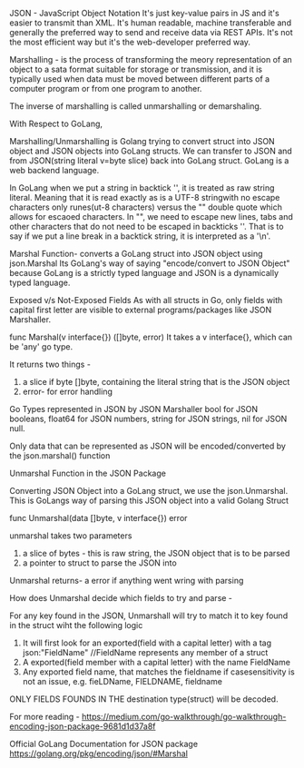 JSON - JavaScript Object Notation
It's just key-value pairs in JS and it's easier to transmit than XML. 
It's human readable, machine transferable and generally the preferred
way to send and receive data via REST APIs. It's not the most efficient
way but it's the web-developer preferred way.

Marshalling - is the process of transforming the meory representation of
an object to a sata format suitable for storage or transmission, and it
is typically used when data must be moved between different parts of a
computer program or from one program to another.

The inverse of marshalling is called unmarshalling or demarshaling.

With Respect to GoLang,

Marshalling/Unmarshalling is Golang trying to convert struct into JSON 
object and JSON objects into GoLang structs.
We can transfer to JSON and from JSON(string literal v=byte slice) back 
into GoLang struct.
GoLang is a web backend language.

In GoLang when we put a string in backtick '', it is treated as raw string literal.
Meaning that it is read exactly as is a UTF-8 stringwith no escape characters
only runes(ut-8 characters) versus the "" double quote which allows
for escaoed characters.
In "", we need to escape new lines, tabs and other characters that do
not need to be escaped in backticks ''.
That is to say if we put a line break in a backtick string, it is 
interpreted as a '\n'.

Marshal Function- converts a GoLang struct into JSON object using json.Marshal
Its GoLang's way of saying "encode/convert to JSON Object" because GoLang is a strictly
typed language and JSON is a dynamically typed language.

Exposed v/s Not-Exposed Fields
As with all structs in Go, only fields with capital first letter are
visible to external programs/packages like JSON Marshaller.



func Marshal(v interface{}) ([]byte, error)
It takes a v interface{}, which can be 'any' go type.

It returns two things -
1. a slice if byte []byte, containing the literal string that is the JSON
    object
2. error- for error handling


Go Types represented in JSON by JSON Marshaller 
bool for JSON booleans,
float64 for JSON numbers,
string for JSON strings,
nil for JSON null.

Only data that can be represented as JSON will be encoded/converted by the
json.marshal() function


Unmarshal Function in the JSON Package

Converting JSON Object into a GoLang struct, we use the json.Unmarshal.
This is GoLangs way of parsing this JSON object into a valid Golang Struct

func Unmarshal(data []byte, v interface{}) error

unmarshal takes two parameters
1. a slice of bytes - this is raw string, the JSON object that is to be parsed
2. a pointer to struct to parse the JSON into

Unmarshal returns-
a error if anything went wring with parsing


How does Unmarshal decide which fields to try and parse -

For any key found in the JSON, Unmarshall will try to match it to key 
found in the struct wiht the following logic

1. It will first look for an exported(field with a capital letter) with
a tag json:"FieldName" //FieldName represents any member of a struct
2. A exported(field member with a capital letter) with the name 
FieldName
3. Any exported field name, that matches the fieldname if casesensitivity
is not an issue, e.g. fieLDName, FIELDNAME, fieldname

ONLY FIELDS FOUNDS IN THE destination type(struct) will be decoded.


For more reading - 
https://medium.com/go-walkthrough/go-walkthrough-encoding-json-package-9681d1d37a8f

Official GoLang Documentation for JSON package
https://golang.org/pkg/encoding/json/#Marshal


